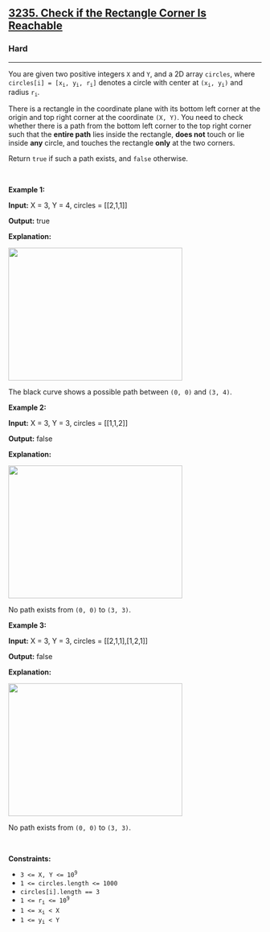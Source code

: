 <h2><a href="https://leetcode.com/problems/check-if-the-rectangle-corner-is-reachable/">3235. Check if the Rectangle Corner Is Reachable</a></h2><h3>Hard</h3><hr><div><p>You are given two positive integers <code>X</code> and <code>Y</code>, and a 2D array <code>circles</code>, where <code>circles[i] = [x<sub>i</sub>, y<sub>i</sub>, r<sub>i</sub>]</code> denotes a circle with center at <code>(x<sub>i</sub>, y<sub>i</sub>)</code> and radius <code>r<sub>i</sub></code>.</p>

<p>There is a rectangle in the coordinate plane with its bottom left corner at the origin and top right corner at the coordinate <code>(X, Y)</code>. You need to check whether there is a path from the bottom left corner to the top right corner such that the <strong>entire path</strong> lies inside the rectangle, <strong>does not</strong> touch or lie inside <strong>any</strong> circle, and touches the rectangle <strong>only</strong> at the two corners.</p>

<p>Return <code>true</code> if such a path exists, and <code>false</code> otherwise.</p>

<p>&nbsp;</p>
<p><strong class="example">Example 1:</strong></p>

<div class="example-block">
<p><strong>Input:</strong> <span class="example-io">X = 3, Y = 4, circles = [[2,1,1]]</span></p>

<p><strong>Output:</strong> <span class="example-io">true</span></p>

<p><strong>Explanation:</strong></p>

<p><img alt="" src="https://assets.leetcode.com/uploads/2024/05/18/example2circle1.png" style="width: 346px; height: 264px;"></p>

<p>The black curve shows a possible path between <code>(0, 0)</code> and <code>(3, 4)</code>.</p>
</div>

<p><strong class="example">Example 2:</strong></p>

<div class="example-block">
<p><strong>Input:</strong> <span class="example-io">X = 3, Y = 3, circles = [[1,1,2]]</span></p>

<p><strong>Output:</strong> <span class="example-io">false</span></p>

<p><strong>Explanation:</strong></p>

<p><img alt="" src="https://assets.leetcode.com/uploads/2024/05/18/example1circle.png" style="width: 346px; height: 264px;"></p>

<p>No path exists from <code>(0, 0)</code> to <code>(3, 3)</code>.</p>
</div>

<p><strong class="example">Example 3:</strong></p>

<div class="example-block">
<p><strong>Input:</strong> <span class="example-io">X = 3, Y = 3, circles = [[2,1,1],[1,2,1]]</span></p>

<p><strong>Output:</strong> <span class="example-io">false</span></p>

<p><strong>Explanation:</strong></p>

<p><img alt="" src="https://assets.leetcode.com/uploads/2024/05/18/example0circle.png" style="width: 346px; height: 264px;"></p>

<p>No path exists from <code>(0, 0)</code> to <code>(3, 3)</code>.</p>
</div>

<p>&nbsp;</p>
<p><strong>Constraints:</strong></p>

<ul>
	<li><code>3 &lt;= X, Y &lt;= 10<sup>9</sup></code></li>
	<li><code>1 &lt;= circles.length &lt;= 1000</code></li>
	<li><code>circles[i].length == 3</code></li>
	<li><code>1 &lt;= r<sub>i</sub> &lt;= 10<sup>9</sup></code></li>
	<li><code>1 &lt;= x<sub>i</sub> &lt; X</code></li>
	<li><code>1 &lt;= y<sub>i</sub> &lt; Y</code></li>
</ul>
</div>